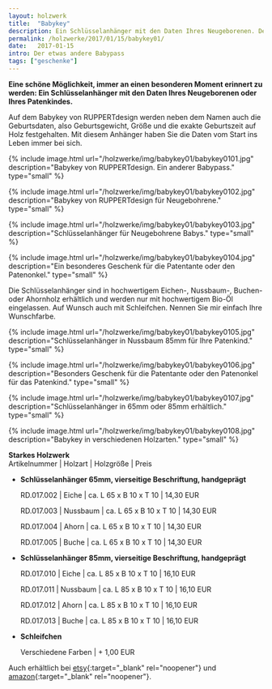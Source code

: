 ```yaml
---
layout: holzwerk
title:  "Babykey"
description: Ein Schlüsselanhänger mit den Daten Ihres Neugeborenen. Der lebenslange Babypass.
permalink: /holzwerke/2017/01/15/babykey01/
date:   2017-01-15
intro: Der etwas andere Babypass
tags: ["geschenke"]
---
```


**Eine schöne Möglichkeit, immer an einen besonderen Moment erinnert zu werden: 
Ein Schlüsselanhänger mit den Daten Ihres Neugeborenen oder Ihres Patenkindes.**

Auf dem Babykey von RUPPERTdesign werden neben dem Namen auch die Geburtsdaten, also Geburtsgewicht, 
Größe und die exakte Geburtszeit auf Holz festgehalten.
Mit diesem Anhänger haben Sie die Daten vom Start ins Leben immer bei sich.


{% include image.html url="/holzwerke/img/babykey01/babykey0101.jpg" description="Babykey von RUPPERTdesign. Ein anderer Babypass." type="small" %}

{% include image.html url="/holzwerke/img/babykey01/babykey0102.jpg" description="Babykey von RUPPERTdesign für Neugebohrene." type="small" %}


{% include image.html url="/holzwerke/img/babykey01/babykey0103.jpg" description="Schlüsselanhänger für Neugebohrene Babys." type="small" %}

{% include image.html url="/holzwerke/img/babykey01/babykey0104.jpg" description="Ein besonderes Geschenk für die Patentante oder den Patenonkel." type="small" %}


Die Schlüsselanhänger sind in hochwertigem Eichen-, Nussbaum-, Buchen- oder Ahornholz erhältlich
und werden nur mit hochwertigem Bio-Öl eingelassen. 
Auf Wunsch auch mit Schleifchen. Nennen Sie mir einfach Ihre Wunschfarbe.

{% include image.html url="/holzwerke/img/babykey01/babykey0105.jpg" description="Schlüsselanhänger in Nussbaum 85mm für Ihre Patenkind." type="small" %}

{% include image.html url="/holzwerke/img/babykey01/babykey0106.jpg" description="Besonders Geschenk für die Patentante oder den Patenonkel für das Patenkind." type="small" %}

{% include image.html url="/holzwerke/img/babykey01/babykey0107.jpg" description="Schlüsselanhänger in 65mm oder 85mm erhältlich." type="small" %}

{% include image.html url="/holzwerke/img/babykey01/babykey0108.jpg" description="Babykey in verschiedenen Holzarten." type="small" %}


**Starkes Holzwerk**   
Artikelnummer \| Holzart \| Holzgröße \| Preis

* **Schlüsselanhänger 65mm, vierseitige Beschriftung, handgeprägt**    
	 
	RD.017.002  \| 	Eiche \| ca. L 65 x B 10 x T 10 \| 14,30 EUR
	
	RD.017.003   \| 	Nussbaum \| ca. L 65 x B 10 x T 10 \| 14,30 EUR
	
	RD.017.004   \| 	Ahorn \| ca. L 65 x B 10 x T 10 \| 14,30 EUR
	
	RD.017.005   \| 	Buche \| ca. L 65 x B 10 x T 10 \| 14,30 EUR
	

* **Schlüsselanhänger 85mm, vierseitige Beschriftung, handgeprägt**   
      
	RD.017.010  \| 	Eiche \| ca. L 85 x B 10 x T 10 \| 16,10 EUR
	
	RD.017.011   \| 	Nussbaum \| ca. L 85 x B 10 x T 10 \| 16,10 EUR
	
	RD.017.012   \| 	Ahorn \| ca. L 85 x B 10 x T 10 \| 16,10 EUR
	
	RD.017.013   \| 	Buche \| ca. L 85 x B 10 x T 10 \| 16,10 EUR
	
	
* **Schleifchen**

	Verschiedene Farben \| + 1,00 EUR





	
Auch erhältlich bei [etsy][1]{:target="_blank" rel="noopener"} und [amazon][2]{:target="_blank" rel="noopener"}.
	
 [1]: https://www.etsy.com/de/shop/RUPPERTdesign?ref=seller-platform-mcnav
 
 [2]: https://www.amazon.de/s/ref=hnd_pdp_byline?_encoding=UTF8&node=9699311031&lo=image&me=A14SEUYA88KWJ3
	